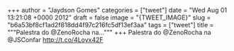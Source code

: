 
+++
author = "Jaydson Gomes"
categories = ["tweet"]
date = "Wed Aug 01 13:21:08 +0000 2012"
draft = false
image = "{TWEET_IMAGE}"
slug = "b6a53bf8cf1ad2f818dd4f97c216fc5df13ef3aa"
tags = ["tweet"]
title = """Palestra do @ZenoRocha na..."""
+++
Palestra do @ZenoRocha na @JSConfar http://t.co/4Loyx42F
